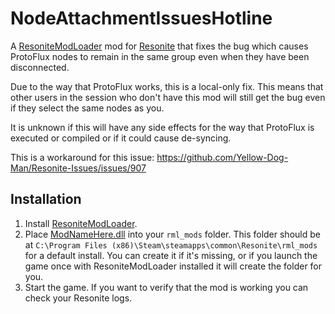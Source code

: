 # NodeAttachmentIssuesHotline

A [ResoniteModLoader](https://github.com/resonite-modding-group/ResoniteModLoader) mod for [Resonite](https://resonite.com/) that fixes the bug which causes ProtoFlux nodes to remain in the same group even when they have been disconnected.

Due to the way that ProtoFlux works, this is a local-only fix. This means that other users in the session who don't have this mod will still get the bug even if they select the same nodes as you.

It is unknown if this will have any side effects for the way that ProtoFlux is executed or compiled or if it could cause de-syncing.

This is a workaround for this issue: https://github.com/Yellow-Dog-Man/Resonite-Issues/issues/907

## Installation
1. Install [ResoniteModLoader](https://github.com/resonite-modding-group/ResoniteModLoader).
2. Place [ModNameHere.dll](https://github.com/Nytra/NeosAccessibleFullBodyCalibrator/releases/latest/download/AccessibleFullBodyCalibrator.dll) into your `rml_mods` folder. This folder should be at `C:\Program Files (x86)\Steam\steamapps\common\Resonite\rml_mods` for a default install. You can create it if it's missing, or if you launch the game once with ResoniteModLoader installed it will create the folder for you.
3. Start the game. If you want to verify that the mod is working you can check your Resonite logs.
